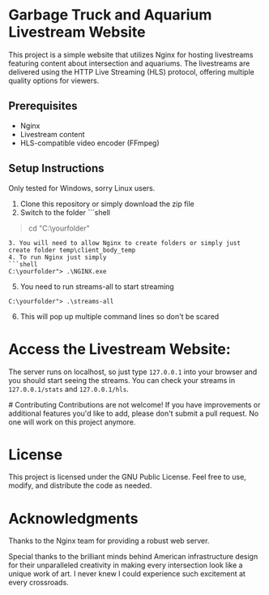 # Garbage Truck and Aquarium Livestream Website

This project is a simple website that utilizes Nginx for hosting livestreams featuring content about intersection and aquariums. The livestreams are delivered using the HTTP Live Streaming (HLS) protocol, offering multiple quality options for viewers.

## Prerequisites
- Nginx 
- Livestream content 
- HLS-compatible video encoder (FFmpeg)

## Setup Instructions
Only tested for Windows, sorry Linux users.

1. Clone this repository or simply download the zip file
2. Switch to the folder ```shell
> cd "C:\yourfolder"
```
3. You will need to allow Nginx to create folders or simply just create folder temp\client_body_temp
4. To run Nginx just simply
```shell
C:\yourfolder"> .\NGINX.exe
```
5. You need to run streams-all to start streaming
```shell
C:\yourfolder"> .\streams-all
```
6. This will pop up multiple command lines so don't be scared

   
# Access the Livestream Website:
The server runs on localhost, so just type `127.0.0.1` into your browser and you should start seeing the streams. You can check your streams in `127.0.0.1/stats` and `127.0.0.1/hls`.

# Contributing
Contributions are not welcome! If you have improvements or additional features you'd like to add, please don't submit a pull request. No one will work on this project anymore.

# License
This project is licensed under the GNU Public License. Feel free to use, modify, and distribute the code as needed.

# Acknowledgments
Thanks to the Nginx team for providing a robust web server.

Special thanks to the brilliant minds behind American infrastructure design for their unparalleled creativity in making every intersection look like a unique work of art. I never knew I could experience such excitement at every crossroads.
